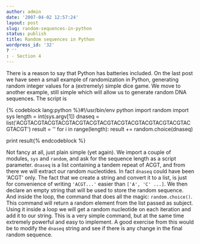 ```yaml
---
author: admin
date: '2007-04-02 12:57:24'
layout: post
slug: random-sequences-in-python
status: publish
title: Random sequences in Python
wordpress_id: '32'
? ''
: - Section 4
---
```


There is a reason to say that Python has batteries included. On the last
post we have seen a small example of randomization in Python, generating
random integer values for a (extremely) simple dice game. We move to
another example, still simple which will allow us to generate random DNA
sequences. The script is 

{% codeblock lang:python %}#!/usr/bin/env python 
import random 
import sys 
length = int(sys.argv[1])
dnaseq = list('ACGTACGTACGTACGTACGTACGTACGTACGTACGTACGTACGTACGTACGTACGT') 
result = '' 
for i in range(length): 
    result += random.choice(dnaseq) 

print result{% endcodeblock %} 

Not fancy at all, just plain simple (yet again). We
import a couple of modules, `sys` and `random`, and ask for the sequence
length as a script parameter. `dnaseq` is a list containing a tandem
repeat of ACGT, and from there we will extract our random nucleotides.
In fact `dnaseq` could have been 'ACGT' only. The fact that we create a
string and convert it to a list, is just for convenience of writing
`'ACGT...'` easier than `['A', 'C' ...]`. We then declare an empty
string that will be used to store the random sequence. And inside the
loop, the command that does all the magic: `random.choice()`. This
command will return a random element from the list passed as subject.
Using it inside a loop we will get a random nucleotide on each iteration
and add it to our string. This is a very simple command, but at the same
time extremely powerful and easy to implement. A good exercise from this
would be to modify the `dnaseq` string and see if there is any change in
the final random sequence.
